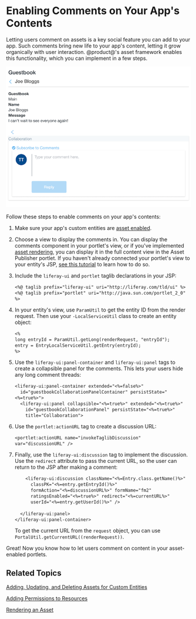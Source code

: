 # Enabling Comments on Your App's Contents [](id=enabling-comments-on-your-apps-contents)

Letting users comment on assets is a key social feature you can add to your app.
Such comments bring new life to your app's content, letting it grow organically 
with user interaction. @product@'s asset framework enables this functionality, 
which you can implement in a few steps.

![Figure 1: Your JSP lets users comment on content in your portlet.](../../images/social-comments-enabled.png)

Follow these steps to enable comments on your app's contents: 

1.  Make sure your app's custom entities are 
    [asset enabled](/develop/tutorials/-/knowledge_base/7-0/adding-updating-and-deleting-assets-for-custom-entities). 

2.  Choose a view to display the comments in. You can display the comments
    component in your portlet's view, or if you've implemented
    [asset rendering](/develop/tutorials/-/knowledge_base/7-0/rendering-an-asset),
    you can display it in the full content view in the Asset Publisher portlet. 
    If you haven't already connected your portlet's view to your entity's JSP, 
    [see this tutorial](/develop/tutorials/-/knowledge_base/7-0/relating-assets#creating-a-url-to-your-new-jsp) 
    to learn how to do so. 

3.  Include the `liferay-ui` and `portlet` taglib declarations in your JSP: 

        <%@ taglib prefix="liferay-ui" uri="http://liferay.com/tld/ui" %>      
        <%@ taglib prefix="portlet" uri="http://java.sun.com/portlet_2_0" %>

4.  In your entity's view, use `ParamUtil` to get the entity ID from the render 
    request. Then use your `-LocalServiceUtil` class to create an entity object: 

        <%
        long entryId = ParamUtil.getLong(renderRequest, "entryId");
        entry = EntryLocalServiceUtil.getEntry(entryId);
        %>

5.  Use the `liferay-ui:panel-container` and `liferay-ui:panel` tags to create a 
    collapsible panel for the comments. This lets your users hide any long 
    comment threads:

        <liferay-ui:panel-container extended="<%=false%>"
          id="guestbookCollaborationPanelContainer" persistState="<%=true%>">
          <liferay-ui:panel collapsible="<%=true%>" extended="<%=true%>"
            id="guestbookCollaborationPanel" persistState="<%=true%>"
            title="Collaboration">

6.  Use the `portlet:actionURL` tag to create a discussion URL: 

        <portlet:actionURL name="invokeTaglibDiscussion" var="discussionURL" />

7.  Finally, use the `liferay-ui:discussion` tag to implement the discussion. 
    Use the `redirect` attribute to pass the current URL, so the user can return 
    to the JSP after making a comment: 

            <liferay-ui:discussion className="<%=Entry.class.getName()%>"
              classPK="<%=entry.getEntryId()%>"
              formAction="<%=discussionURL%>" formName="fm2"
              ratingsEnabled="<%=true%>" redirect="<%=currentURL%>"
              userId="<%=entry.getUserId()%>" />

          </liferay-ui:panel>
        </liferay-ui:panel-container>

    To get the current URL from the `request` object, you can use 
    `PortalUtil.getCurrentURL((renderRequest))`. 

Great! Now you know how to let users comment on content in your asset-enabled
portlets. 

## Related Topics [](id=related-topics)

[Adding, Updating, and Deleting Assets for Custom Entities](/develop/tutorials/-/knowledge_base/7-0/adding-updating-and-deleting-assets-for-custom-entities)

[Adding Permissions to Resources](/develop/tutorials/-/knowledge_base/7-0/adding-permissions-to-resources)

[Rendering an Asset](/develop/tutorials/-/knowledge_base/7-0/rendering-an-asset)
